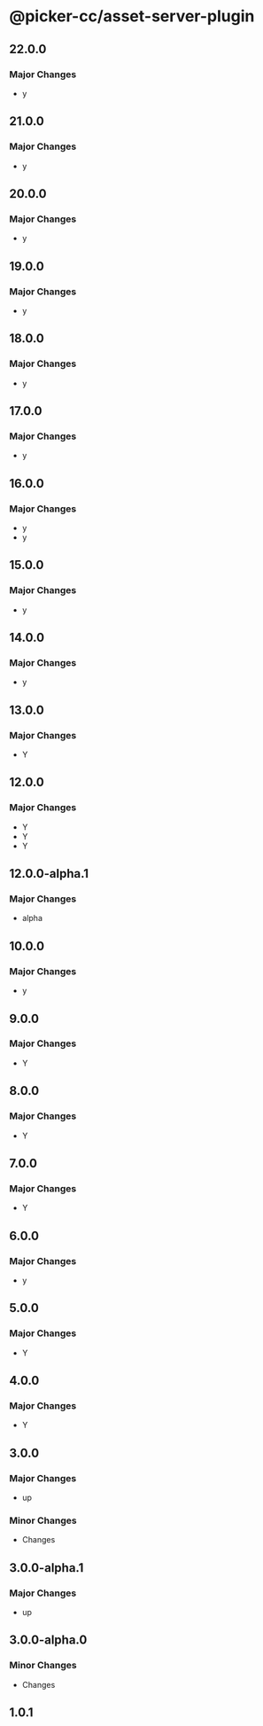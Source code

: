# @picker-cc/asset-server-plugin

## 22.0.0

### Major Changes

-   y

## 21.0.0

### Major Changes

-   y

## 20.0.0

### Major Changes

-   y

## 19.0.0

### Major Changes

-   y

## 18.0.0

### Major Changes

-   y

## 17.0.0

### Major Changes

-   y

## 16.0.0

### Major Changes

-   y
-   y

## 15.0.0

### Major Changes

-   y

## 14.0.0

### Major Changes

-   y

## 13.0.0

### Major Changes

-   Y

## 12.0.0

### Major Changes

-   Y
-   Y
-   Y

## 12.0.0-alpha.1

### Major Changes

-   alpha

## 10.0.0

### Major Changes

-   y

## 9.0.0

### Major Changes

-   Y

## 8.0.0

### Major Changes

-   Y

## 7.0.0

### Major Changes

-   Y

## 6.0.0

### Major Changes

-   y

## 5.0.0

### Major Changes

-   Y

## 4.0.0

### Major Changes

-   Y

## 3.0.0

### Major Changes

-   up

### Minor Changes

-   Changes

## 3.0.0-alpha.1

### Major Changes

-   up

## 3.0.0-alpha.0

### Minor Changes

-   Changes

## 1.0.1
